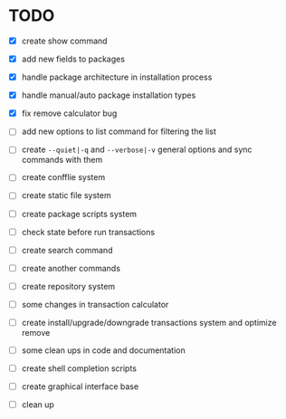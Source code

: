 
# TODO

- [x] create show command
- [x] add new fields to packages
- [x] handle package architecture in installation process
- [x] handle manual/auto package installation types
- [x] fix remove calculator bug
- [ ] add new options to list command for filtering the list
- [ ] create `--quiet|-q` and `--verbose|-v` general options and sync commands with them
- [ ] create confflie system
- [ ] create static file system
- [ ] create package scripts system
- [ ] check state before run transactions
- [ ] create search command
- [ ] create another commands
- [ ] create repository system
- [ ] some changes in transaction calculator
- [ ] create install/upgrade/downgrade transactions system and optimize remove
- [ ] some clean ups in code and documentation
- [ ] create shell completion scripts
- [ ] create graphical interface base
- [ ] clean up

